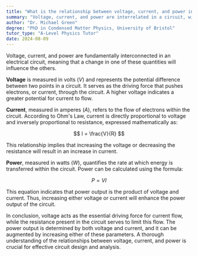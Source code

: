 ```yaml
---
title: "What is the relationship between voltage, current, and power in a circuit?"
summary: "Voltage, current, and power are interrelated in a circuit, with changes in one affecting the others."
author: "Dr. Michael Green"
degree: "PhD in Condensed Matter Physics, University of Bristol"
tutor_type: "A-Level Physics Tutor"
date: 2024-08-09
---
```


Voltage, current, and power are fundamentally interconnected in an electrical circuit, meaning that a change in one of these quantities will influence the others.

**Voltage** is measured in volts ($V$) and represents the potential difference between two points in a circuit. It serves as the driving force that pushes electrons, or current, through the circuit. A higher voltage indicates a greater potential for current to flow.

**Current**, measured in amperes ($A$), refers to the flow of electrons within the circuit. According to Ohm's Law, current is directly proportional to voltage and inversely proportional to resistance, expressed mathematically as:

$$
I = \frac{V}{R}
$$

This relationship implies that increasing the voltage or decreasing the resistance will result in an increase in current.

**Power**, measured in watts ($W$), quantifies the rate at which energy is transferred within the circuit. Power can be calculated using the formula:

$$
P = VI
$$

This equation indicates that power output is the product of voltage and current. Thus, increasing either voltage or current will enhance the power output of the circuit.

In conclusion, voltage acts as the essential driving force for current flow, while the resistance present in the circuit serves to limit this flow. The power output is determined by both voltage and current, and it can be augmented by increasing either of these parameters. A thorough understanding of the relationships between voltage, current, and power is crucial for effective circuit design and analysis.
    